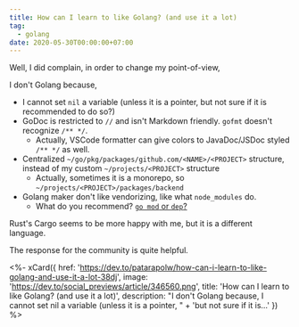 ```yaml
---
title: How can I learn to like Golang? (and use it a lot)
tag:
  - golang
date: 2020-05-30T00:00:00+07:00
---
```


Well, I did complain, in order to change my point-of-view,

<!-- excerpt_separator -->

I don't Golang because,

- I cannot set `nil` a variable (unless it is a pointer, but not sure if it is recommended to do so?)
- GoDoc is restricted to `//` and isn't Markdown friendly. `gofmt` doesn't recognize `/** */`.
  - Actually, VSCode formatter can give colors to JavaDoc/JSDoc styled `/** */` as well.
- Centralized `~/go/pkg/packages/github.com/<NAME>/<PROJECT>` structure, instead of my custom `~/projects/<PROJECT>` structure
  - Actually, sometimes it is a monorepo, so `~/projects/<PROJECT>/packages/backend`
- Golang maker don't like vendorizing, like what `node_modules` do.
  - What do you recommend? [`go mod` or `dep`?](https://www.activestate.com/blog/golang-module-vs-dep-pros-cons/)

Rust's Cargo seems to be more happy with me, but it is a different language.

The response for the community is quite helpful.

<%- xCard({
  href: 'https://dev.to/patarapolw/how-can-i-learn-to-like-golang-and-use-it-a-lot-38dj',
  image: 'https://dev.to/social_previews/article/346560.png',
  title: 'How can I learn to like Golang? (and use it a lot)',
  description: "I don't Golang because,   I cannot set nil a variable (unless it is a pointer, "
    + 'but not sure if it is...'
}) %>
